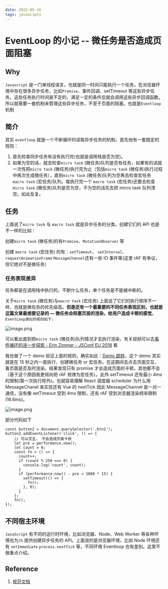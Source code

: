 ```yaml
---
date: 2022-05-16
tags: javascipts
---
```


# EventLoop 的小记 -- 微任务是否造成页面阻塞

## Why

`Javascript` 是一门单线程语言，也就是同一时间只能执行一个任务。在浏览器环境中存在很多异步任务，比如`Promise`、事件回调、setTimeout 等这些异步任务。这些任务执行时间是不定的，满足一定的条件后就会调用这些异步回调函数。所以就需要一套机制来管理这些异步任务，不至于页面的阻塞。也就是`Eventloop`机制

## 简介

其实 `eventloop` 就是一个不断循环的读取异步任务的机制，首先他有一套既定的规则：

1.  首先检查同步任务有没有执行完(也就是调用栈是否为空)。
1.  如果为空的话，就去检查`micro task` (微任务)队列是否有任务，如果有的话就一次性把`micro task` (微任务)执行完为止（包括`micro task` (微任务)执行过程中再次生成微任务），直到`micro task` (微任务)队列为空再去检查宏任务 `macro task` (宏任务)队列。每执行完一个 `macro task` (宏任务)还要去检查`micro task` (微任务)队列是否为空，不为空的话先去把 micro task 队列清空。如此反复。

## 任务

上面说了`micro task` 与 `macro task` 就是异步任务的分类。创建它们的 API 也是不一样的比如：

创建`micro task` (微任务)的有`Promise`、`MutationObserver` 等

创建 `macro task` (宏任务) 的有：`setTimeout`、 `setInterval`、`requestAnimationFrame` `MessageChannel`还有一些 IO 事件等(这里 rAF 有争议，但它绝对不是微任务）

### 任务表现差异

任务都是在调用栈中执行的，不断什么任务，单个任务是不能被中断的。

关于`micro task` (微任务)与`macro task` (宏任务) 上面说了它们的执行顺序不一样，也就是微任务的优先级高。**但是还有一个最重要的不同任务表现区别，也就是这篇文章最想要记录的 — 微任务会阻塞页面的渲染，给用户造成卡顿的感觉**。`EventLoop类似的规则如下:`

![image.png](https://p6-juejin.byteimg.com/tos-cn-i-k3u1fbpfcp/977a2329b43f4012ab3af988ca760902~tplv-k3u1fbpfcp-watermark.image?)

可以看出直到把`micro task` (微任务)队列情况才去执行渲染，有关视频可以去[事件循环的进一步探索 - Erin Zimmer - JSConf EU 2018](https://www.youtube.com/watch?v=u1kqx6AenYw&t=853s) 看

我也做了一个 demo 验证上面的规则，确实如此：[Demo 跳转](https://codepen.io/jackluson/pen/eYVgewE)，这个 demo 其实就是在 15 秒之内一直执行、创建微任务 or 宏任务。在这期间去点击页面交互、看页面是否及时渲染。结果发现只有 promise 才会造成页面的卡顿，其他都不会（基于这个原因我更倾向把 rAF 规律为宏任务）。此外 setTimeout 还有最小 4ms 的限制(第一次执行除外)。也就容易理解 React 调度器 scheduler 为什么用 MessageChanel 来实现还有 Vue 的 nextTick 因此 MessageChannel 是一对一通信，没有像 setTimeout 受到 4ms 限制，还有 rAF 受到浏览器渲染频率限制(16.6ms)。

![image.png](https://p1-juejin.byteimg.com/tos-cn-i-k3u1fbpfcp/b536e6ca592d408aa7c20e57c7ac5493~tplv-k3u1fbpfcp-watermark.image?)

部分代码如下

```
const button2 = document.querySelector('.btn2');
button2.addEventListener('click', () => {
    // 可以交互， 不会造成页面卡顿
    let pre = performance.now();
    let count = 0;
    const fn = () => {
      count++;
      if (count % 250 === 0) {
        console.log('count', count);
      }
      if (performance.now() - pre < 1000 * 15) {
        setTimeout(() => {
          fn();
        }, 0);
      }
    };
    fn();
});
```

## 不同宿主环境

`JavaScript` 有不同的运行时环境，比如浏览器、Node、Web Worker 等各种环境也为`JS` 提供创建异步任务的 API。上面说的是浏览器环境，比如 Node 环境还有 `setImmediate` `process.nextTick` 等，不同环境 Eventloop 也有差别。这里不做重点介绍。

## Reference

1.  [规范文档](https://html.spec.whatwg.org/multipage/webappapis.html#event-loop-processing-model)
